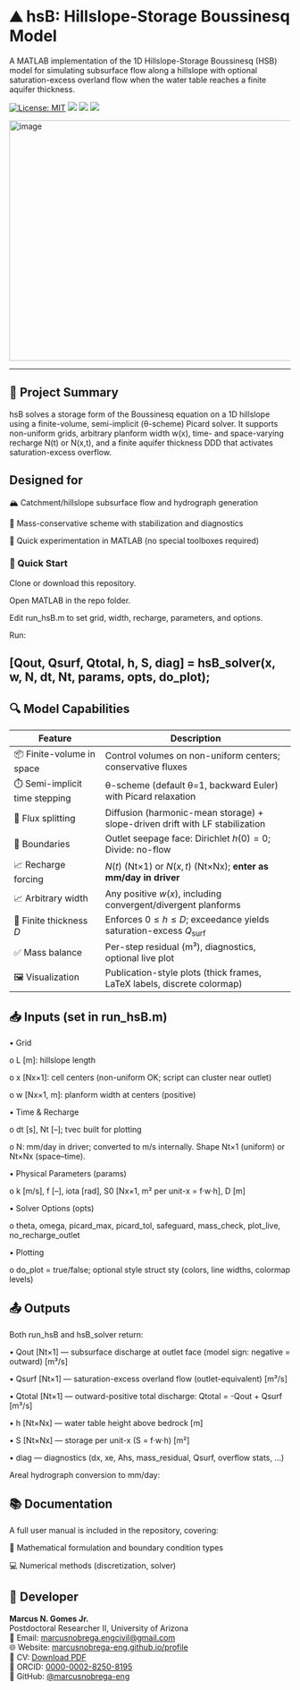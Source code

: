 # ⛰️ hsB: Hillslope-Storage Boussinesq Model

A MATLAB implementation of the 1D Hillslope-Storage Boussinesq (HSB) model for simulating subsurface flow along a hillslope with optional saturation-excess overland flow when the water table reaches a finite aquifer thickness.

[![License: MIT](https://img.shields.io/badge/license-MIT-blue.svg)](./LICENSE)
![](https://img.shields.io/github/issues/marcusnobrega-eng/DRAIN-LID)
![](https://img.shields.io/github/forks/marcusnobrega-eng/DRAIN-LID)
![](https://img.shields.io/github/last-commit/marcusnobrega-eng/DRAIN-LID)

<img width="1563" height="430" alt="image" src="https://github.com/user-attachments/assets/5330e1dd-c076-46d3-a01d-f529d7a7066d" />


---

## 📘 Project Summary

hsB solves a storage form of the Boussinesq equation on a 1D hillslope using a finite-volume, semi-implicit (θ-scheme) Picard solver. 
It supports non-uniform grids, arbitrary planform width w(x), time- and space-varying recharge N(t) or N(x,t), and a finite aquifer thickness DDD that activates saturation-excess overflow.


## Designed for

🏔️ Catchment/hillslope subsurface flow and hydrograph generation

🧮 Mass-conservative scheme with stabilization and diagnostics

🔁 Quick experimentation in MATLAB (no special toolboxes required)


### 🚀 Quick Start

Clone or download this repository.

Open MATLAB in the repo folder.

Edit run_hsB.m to set grid, width, recharge, parameters, and options.

Run:

[Qout, Qsurf, Qtotal, h, S, diag] = hsB_solver(x, w, N, dt, Nt, params, opts, do_plot);
---

## 🔍 Model Capabilities

| Feature                        | Description                                                                   |
| ------------------------------ | ----------------------------------------------------------------------------- |
| 📦 Finite-volume in space      | Control volumes on non-uniform centers; conservative fluxes                   |
| ⏱️ Semi-implicit time stepping | θ-scheme (default θ=1, backward Euler) with Picard relaxation                 |
| 🌊 Flux splitting              | Diffusion (harmonic-mean storage) + slope-driven drift with LF stabilization  |
| 🧭 Boundaries                  | Outlet seepage face: Dirichlet $h(0)=0$; Divide: no-flow                      |
| 📈 Recharge forcing            | $N(t)$ (Nt×1) or $N(x,t)$ (Nt×Nx); **enter as mm/day in driver**              |
| 📈 Arbitrary width             | Any positive $w(x)$, including convergent/divergent planforms                 |
| 🧱 Finite thickness $D$        | Enforces $0\le h\le D$; exceedance yields saturation-excess $Q_{\text{surf}}$ |
| ✅ Mass balance                 | Per-step residual (m³), diagnostics, optional live plot                       |
| 🖼️ Visualization              | Publication-style plots (thick frames, LaTeX labels, discrete colormap)       |


## 📥 Inputs (set in run_hsB.m)
•	Grid

o	L [m]: hillslope length

o	x [Nx×1]: cell centers (non-uniform OK; script can cluster near outlet)

o	w [Nx×1, m]: planform width at centers (positive)

•	Time & Recharge

o	dt [s], Nt [–]; tvec built for plotting

o	N: mm/day in driver; converted to m/s internally. Shape Nt×1 (uniform) or Nt×Nx (space–time).

•	Physical Parameters (params)

o	k [m/s], f [–], iota [rad], S0 [Nx×1, m² per unit-x = f·w·h], D [m]

•	Solver Options (opts)

o	theta, omega, picard_max, picard_tol, safeguard, mass_check, plot_live, no_recharge_outlet

•	Plotting

o	do_plot = true/false; optional style struct sty (colors, line widths, colormap levels)

## 📤 Outputs
Both run_hsB and hsB_solver return:

•	Qout [Nt×1] — subsurface discharge at outlet face (model sign: negative = outward) [m³/s]

•	Qsurf [Nt×1] — saturation-excess overland flow (outlet-equivalent) [m³/s]

•	Qtotal [Nt×1] — outward-positive total discharge: Qtotal = -Qout + Qsurf [m³/s]

•	h [Nt×Nx] — water table height above bedrock [m]

•	S [Nt×Nx] — storage per unit-x (S = f·w·h) [m²]

•	diag — diagnostics (dx, xe, Ahs, mass_residual, Qsurf, overflow stats, …)

Areal hydrograph conversion to mm/day:


## 📚 Documentation
A full user manual is included in the repository, covering:

📖 Mathematical formulation and boundary condition types

💻 Numerical methods (discretization, solver)


## 👤 Developer
**Marcus N. Gomes Jr.**  
Postdoctoral Researcher II, University of Arizona  
📧 Email: [marcusnobrega.engcivil@gmail.com](mailto:marcusnobrega.engcivil@gmail.com)  
🌐 Website: [marcusnobrega-eng.github.io/profile](https://marcusnobrega-eng.github.io/profile)  
📄 CV: [Download PDF](https://marcusnobrega-eng.github.io/profile/files/CV___Marcus_N__Gomes_Jr_.pdf)  
🧪 ORCID: [0000-0002-8250-8195](https://orcid.org/0000-0002-8250-8195)  
🐙 GitHub: [@marcusnobrega-eng](https://github.com/marcusnobrega-eng)
